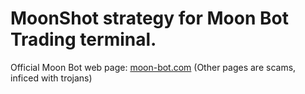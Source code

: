 # MoonShot strategy for Moon Bot Trading terminal. 
Official Moon Bot web page: [moon-bot.com](https://moon-bot.com) (Other pages are scams, inficed with trojans)
